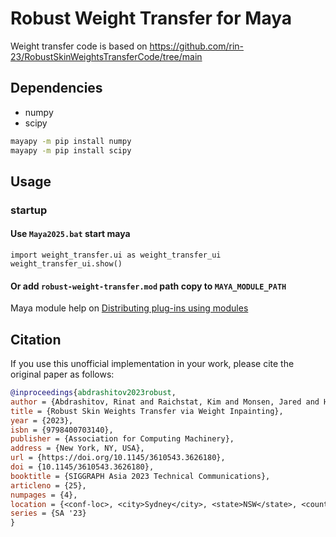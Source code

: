 
# **Robust Weight Transfer for Maya**

Weight transfer code is based on https://github.com/rin-23/RobustSkinWeightsTransferCode/tree/main

## Dependencies
- numpy
- scipy

```bat
mayapy -m pip install numpy
mayapy -m pip install scipy
```

## Usage

### startup
#### Use `Maya2025.bat` start maya
```
import weight_transfer.ui as weight_transfer_ui
weight_transfer_ui.show()
```
#### Or add `robust-weight-transfer.mod` path copy to `MAYA_MODULE_PATH`
Maya module help on [Distributing plug-ins using modules](https://help.autodesk.com/view/MAYADEV/2025/CHS/?guid=Maya_DEVHELP_Distributing_Maya_Plug_ins_DistributingUsingModules_ModuleDescriptionFiles_html)



## Citation
If you use this unofficial implementation in your work, please cite the original paper as follows:
```bibtex
@inproceedings{abdrashitov2023robust,
author = {Abdrashitov, Rinat and Raichstat, Kim and Monsen, Jared and Hill, David},
title = {Robust Skin Weights Transfer via Weight Inpainting},
year = {2023},
isbn = {9798400703140},
publisher = {Association for Computing Machinery},
address = {New York, NY, USA},
url = {https://doi.org/10.1145/3610543.3626180},
doi = {10.1145/3610543.3626180},
booktitle = {SIGGRAPH Asia 2023 Technical Communications},
articleno = {25},
numpages = {4},
location = {<conf-loc>, <city>Sydney</city>, <state>NSW</state>, <country>Australia</country>, </conf-loc>},
series = {SA '23}
}

```